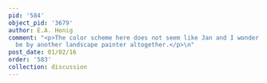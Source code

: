 ```yaml
---
pid: '584'
object_pid: '3679'
author: E.A. Honig
comment: "<p>The color scheme here does not seem like Jan and I wonder if this could
  be by another landscape painter altogether.</p>\n"
post_date: 01/02/16
order: '583'
collection: discussion
---
```

